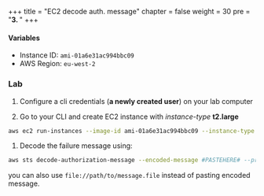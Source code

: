 +++
title = "EC2 decode auth. message"
chapter = false
weight = 30
pre = "<b>3. </b>"
+++


#### Variables
* Instance ID: `ami-01a6e31ac994bbc09`  
* AWS Region: `eu-west-2`


### Lab

1. Configure a cli credentials (**a newly created user**) on your lab computer

1. Go to your CLI and create EC2 instance with _instance-type_ **t2.large**  
```bash
aws ec2 run-instances --image-id ami-01a6e31ac994bbc09 --instance-type t2.large --profile #YOUR_PROFILE_NAME --region eu-west-2
```

1. Decode the failure message using:
```bash
aws sts decode-authorization-message --encoded-message #PASTEHERE# --profile #YOUR_PROFILE_NAME --region #YOURREGION#
```
you can also use `file://path/to/message.file` instead of pasting encoded message.

